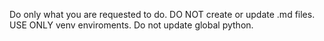 Do only what you are requested to do.
DO NOT create or update .md files.
USE ONLY venv enviroments. Do not update global python.